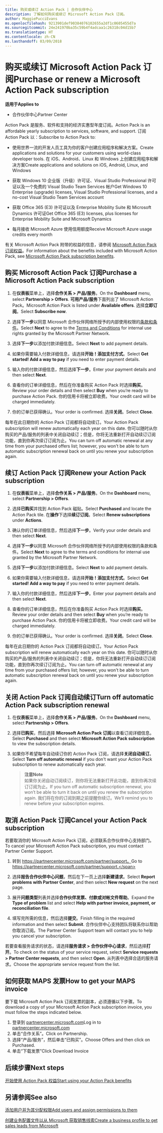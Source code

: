 ```yaml
---
title: 购买或续订 Action Pack | 合作伙伴中心
description: 了解如何购买或续订 Microsoft Action Pack 订阅。
author: MaggiePucciEvans
ms.openlocfilehash: 9213901def90384076102655a2df1c0605455d7a
ms.sourcegitcommit: 24e241970ba35c59b4f4adcaa1c26318c04d15b7
ms.translationtype: HT
ms.contentlocale: zh-CN
ms.lasthandoff: 03/09/2018
---
```

# <a name="purchase-or-renew-a-microsoft-action-pack-subscription"></a><span data-ttu-id="3c359-103">购买或续订 Microsoft Action Pack 订阅</span><span class="sxs-lookup"><span data-stu-id="3c359-103">Purchase or renew a Microsoft Action Pack subscription</span></span>

**<span data-ttu-id="3c359-104">适用于</span><span class="sxs-lookup"><span data-stu-id="3c359-104">Applies to</span></span>**

-  <span data-ttu-id="3c359-105">合作伙伴中心</span><span class="sxs-lookup"><span data-stu-id="3c359-105">Partner Center</span></span>


<span data-ttu-id="3c359-106">Action Pack 是服务、软件和支持的经济实惠型年度订阅。</span><span class="sxs-lookup"><span data-stu-id="3c359-106">Action Pack is an affordable yearly subscription to services, software, and support.</span></span> <span data-ttu-id="3c359-107">订阅 Action Pack 以：</span><span class="sxs-lookup"><span data-stu-id="3c359-107">Subscribe to Action Pack to:</span></span>

- <span data-ttu-id="3c359-108">使用世界一流的开发人员工具为你的客户创建应用程序和解决方案。</span><span class="sxs-lookup"><span data-stu-id="3c359-108">Create applications and solutions for your customers using world-class developer tools.</span></span> <span data-ttu-id="3c359-109">在 iOS、Android、Linux 和 Windows 上创建应用程序和解决方案</span><span class="sxs-lookup"><span data-stu-id="3c359-109">Create applications and solutions on iOS, Android, Linux, and Windows</span></span> 

- <span data-ttu-id="3c359-110">获取 Windows 10 企业版（升级）许可证、Visual Studio Professional 许可证以及一个免费的 Visual Studio Team Services 帐户</span><span class="sxs-lookup"><span data-stu-id="3c359-110">Get Windows 10 Enterprise (upgrade) licenses, Visual Studio Professional licenses, and a no-cost Visual Studio Team Services account</span></span> 

- <span data-ttu-id="3c359-111">获取 Office 365 (E3) 许可证以及 Enterprise Mobility Suite 和 Microsoft Dynamics 许可证</span><span class="sxs-lookup"><span data-stu-id="3c359-111">Get Office 365 (E3) licenses, plus licenses for Enterprise Mobility Suite and Microsoft Dynamics</span></span> 

- <span data-ttu-id="3c359-112">每月接收 Microsoft Azure 使用信用额度</span><span class="sxs-lookup"><span data-stu-id="3c359-112">Receive Microsoft Azure usage credits every month</span></span>

<span data-ttu-id="3c359-113">有关 Microsoft Action Pack 附带的权益的信息，请参阅 [Microsoft Action Pack 订阅权益](mpn-action-pack-subscription-benefits.md)。</span><span class="sxs-lookup"><span data-stu-id="3c359-113">For information about the benefits included with Microsoft Action Pack, see [Microsoft Action Pack subscription benefits](mpn-action-pack-subscription-benefits.md).</span></span> 


## <a name="purchase-a-microsoft-action-pack-subscription"></a><span data-ttu-id="3c359-114">购买 Microsoft Action Pack 订阅</span><span class="sxs-lookup"><span data-stu-id="3c359-114">Purchase a Microsoft Action Pack subscription</span></span>

1. <span data-ttu-id="3c359-115">在**仪表板**菜单上，选择**合作关系 > 产品/服务**。</span><span class="sxs-lookup"><span data-stu-id="3c359-115">On the **Dashboard** menu, select **Partnership > Offers**.</span></span> <span data-ttu-id="3c359-116">**可用产品/服务**下面列出了 Microsoft Action Pack。</span><span class="sxs-lookup"><span data-stu-id="3c359-116">Microsoft Action Pack is listed under **Available offers**.</span></span> <span data-ttu-id="3c359-117">选择**立即订阅**。</span><span class="sxs-lookup"><span data-stu-id="3c359-117">Select **Subscribe now**.</span></span> 

2. <span data-ttu-id="3c359-118">选择**下一步**以同意 Microsoft 合作伙伴网络所授予的内部使用权限的[条款和条件](https://go.microsoft.com/fwlink/?linkid=842232)。</span><span class="sxs-lookup"><span data-stu-id="3c359-118">Select **Next** to agree to the [Terms and Conditions](https://go.microsoft.com/fwlink/?linkid=842232) for internal use rights granted by the Microsoft Partner Network.</span></span>  

3. <span data-ttu-id="3c359-119">选择**下一步**以添加付款详细信息。</span><span class="sxs-lookup"><span data-stu-id="3c359-119">Select **Next** to add payment details.</span></span> 

4. <span data-ttu-id="3c359-120">如果你需要输入付款详细信息，请选择**开始！添加支付方式**。</span><span class="sxs-lookup"><span data-stu-id="3c359-120">Select **Get started! Add a way to pay** if you need to enter payment details.</span></span> 

5. <span data-ttu-id="3c359-121">输入你的付款详细信息，然后选择**下一步**。</span><span class="sxs-lookup"><span data-stu-id="3c359-121">Enter your payment details and then select **Next**.</span></span>

6. <span data-ttu-id="3c359-122">查看你的订单详细信息，然后在你准备购买 Action Pack 时选择**购买**。</span><span class="sxs-lookup"><span data-stu-id="3c359-122">Review your order details and then select **Buy** when you’re ready to purchase Action Pack.</span></span> <span data-ttu-id="3c359-123">你的信用卡将被立即收费。</span><span class="sxs-lookup"><span data-stu-id="3c359-123">Your credit card will be charged immediately.</span></span>

7. <span data-ttu-id="3c359-124">你的订单已获得确认。</span><span class="sxs-lookup"><span data-stu-id="3c359-124">Your order is confirmed.</span></span> <span data-ttu-id="3c359-125">选择**关闭**。</span><span class="sxs-lookup"><span data-stu-id="3c359-125">Select **Close**.</span></span>

<span data-ttu-id="3c359-126">每年在此日期你的 Action Pack 订阅都将自动续订。</span><span class="sxs-lookup"><span data-stu-id="3c359-126">Your Action Pack subscription will renew automatically each year on this date.</span></span> <span data-ttu-id="3c359-127">你可以随时从你购买的产品/服务的列表中关闭自动续订；但是，你将无法重新打开自动续订订阅功能，直到你再次续订订阅为止。</span><span class="sxs-lookup"><span data-stu-id="3c359-127">You can turn off automatic renewal at any time from your purchased offers list; however, you won't be able to turn automatic subscription renewal back on until you renew your subscription again.</span></span> 


## <a name="renew-your-action-pack-subscription"></a><span data-ttu-id="3c359-128">续订 Action Pack 订阅</span><span class="sxs-lookup"><span data-stu-id="3c359-128">Renew your Action Pack subscription</span></span>

1. <span data-ttu-id="3c359-129">在**仪表板**菜单上，选择**合作关系 > 产品/服务**。</span><span class="sxs-lookup"><span data-stu-id="3c359-129">On the **Dashboard** menu, select **Partnership > Offers**.</span></span>  

2. <span data-ttu-id="3c359-130">选择**已购买**并找到 Action Pack 磁贴。</span><span class="sxs-lookup"><span data-stu-id="3c359-130">Select **Purchased** and locate the Action Pack tile.</span></span> <span data-ttu-id="3c359-131">在**操作**下选择**续订订阅**。</span><span class="sxs-lookup"><span data-stu-id="3c359-131">Select **Renew subscriptions** under **Actions**.</span></span>  

3. <span data-ttu-id="3c359-132">确认你的订单详细信息，然后选择**下一步**。</span><span class="sxs-lookup"><span data-stu-id="3c359-132">Verify your order details and then select **Next**.</span></span>

4. <span data-ttu-id="3c359-133">选择**下一步**以同意 Microsoft 合作伙伴网络所授予的内部使用权限的条款和条件。</span><span class="sxs-lookup"><span data-stu-id="3c359-133">Select **Next** to agree to the terms and conditions for internal use granted by the Microsoft Partner Network.</span></span>  

5. <span data-ttu-id="3c359-134">选择**下一步**以添加付款详细信息。</span><span class="sxs-lookup"><span data-stu-id="3c359-134">Select **Next** to add payment details.</span></span> 

6. <span data-ttu-id="3c359-135">如果你需要输入付款详细信息，请选择**开始！添加支付方式**。</span><span class="sxs-lookup"><span data-stu-id="3c359-135">Select **Get started! Add a way to pay** if you need to enter payment details.</span></span> 

7. <span data-ttu-id="3c359-136">输入你的付款详细信息，然后选择**下一步**。</span><span class="sxs-lookup"><span data-stu-id="3c359-136">Enter your payment details and then select **Next**.</span></span>

8. <span data-ttu-id="3c359-137">查看你的订单详细信息，然后在你准备购买 Action Pack 时选择**购买**。</span><span class="sxs-lookup"><span data-stu-id="3c359-137">Review your order details and then select **Buy** when you’re ready to purchase Action Pack.</span></span> <span data-ttu-id="3c359-138">你的信用卡将被立即收费。</span><span class="sxs-lookup"><span data-stu-id="3c359-138">Your credit card will be charged immediately.</span></span>

9. <span data-ttu-id="3c359-139">你的订单已获得确认。</span><span class="sxs-lookup"><span data-stu-id="3c359-139">Your order is confirmed.</span></span> <span data-ttu-id="3c359-140">选择**关闭**。</span><span class="sxs-lookup"><span data-stu-id="3c359-140">Select **Close**.</span></span>

<span data-ttu-id="3c359-141">每年在此日期你的 Action Pack 订阅都将自动续订。</span><span class="sxs-lookup"><span data-stu-id="3c359-141">Your Action Pack subscription will renew automatically each year on this date.</span></span> <span data-ttu-id="3c359-142">你可以随时从你购买的产品/服务的列表中关闭自动续订；但是，你将无法重新打开自动续订订阅功能，直到你再次续订订阅为止。</span><span class="sxs-lookup"><span data-stu-id="3c359-142">You can turn off automatic renewal at any time from your purchased offers list; however, you won't be able to turn automatic subscription renewal back on until you renew your subscription again.</span></span> 


## <a name="turn-off-automatic-action-pack-subscription-renewal"></a><span data-ttu-id="3c359-143">关闭 Action Pack 订阅自动续订</span><span class="sxs-lookup"><span data-stu-id="3c359-143">Turn off automatic Action Pack subscription renewal</span></span>

1. <span data-ttu-id="3c359-144">在**仪表板**菜单上，选择**合作关系 > 产品/服务**。</span><span class="sxs-lookup"><span data-stu-id="3c359-144">On the **Dashboard** menu, select **Partnership > Offers**.</span></span> 

2. <span data-ttu-id="3c359-145">选择**已购买**，然后选择 **Microsoft Action Pack 订阅**以查看订阅详细信息。</span><span class="sxs-lookup"><span data-stu-id="3c359-145">Select **Purchased** and then select **Microsoft Action Pack subscription** to view the subscription details.</span></span> 

3. <span data-ttu-id="3c359-146">如果你不希望每年自动续订你的 Action Pack 订阅，请选择**关闭自动续订**。</span><span class="sxs-lookup"><span data-stu-id="3c359-146">Select **Turn off automatic renewal** if you don't want your Action Pack subscription to renew automatically each year.</span></span> 

    >**<span data-ttu-id="3c359-147">注意</span><span class="sxs-lookup"><span data-stu-id="3c359-147">Note</span></span>**<br>
    <span data-ttu-id="3c359-148">如果你关闭自动订阅续订，则你将无法重新打开此功能，直到你再次续订订阅为止。</span><span class="sxs-lookup"><span data-stu-id="3c359-148">If you turn off automatic subscription renewal, you won’t be able to turn it back on until you renew the subscription again.</span></span> <span data-ttu-id="3c359-149">我们将在你的订阅到期之前提醒你续订。</span><span class="sxs-lookup"><span data-stu-id="3c359-149">We’ll remind you to renew before your subscription expires.</span></span>


## <a name="cancel-your-action-pack-subscription"></a><span data-ttu-id="3c359-150">取消 Action Pack 订阅</span><span class="sxs-lookup"><span data-stu-id="3c359-150">Cancel your Action Pack subscription</span></span>

<span data-ttu-id="3c359-151">若要取消你的 Microsoft Action Pack 订阅，必须联系合作伙伴中心支持部门。</span><span class="sxs-lookup"><span data-stu-id="3c359-151">To cancel your Microsoft Action Pack subscription, you must contact Partner Center Support.</span></span>

1. <span data-ttu-id="3c359-152">转到 https://partnercenter.microsoft.com/partner/support。</span><span class="sxs-lookup"><span data-stu-id="3c359-152">Go to https://partnercenter.microsoft.com/partner/support.</span></span>

2. <span data-ttu-id="3c359-153">选择**报告合作伙伴中心问题**，然后在下一页上选择**新建请求**。</span><span class="sxs-lookup"><span data-stu-id="3c359-153">Select **Report problems with Partner Center**, and then select **New request** on the next page.</span></span>

3. <span data-ttu-id="3c359-154">展开**问题类型**列表并选择**合作伙伴发票、付款或对帐文件帮助**。</span><span class="sxs-lookup"><span data-stu-id="3c359-154">Expand the **Type of problem** list and select **Help with partner invoice, payment, or reconciliation file**.</span></span> 

4. <span data-ttu-id="3c359-155">填写完所需的信息，然后选择**提交**。</span><span class="sxs-lookup"><span data-stu-id="3c359-155">Finish filling in the required information and then select **Submit**.</span></span> <span data-ttu-id="3c359-156">合作伙伴中心支持团队将联系你以帮助你取消订阅。</span><span class="sxs-lookup"><span data-stu-id="3c359-156">The Partner Center Support team will contact you to help you cancel your subscription.</span></span>

<span data-ttu-id="3c359-157">若要查看服务请求的状态，请选择**服务请求 > 合作伙伴中心请求**，然后选择**打开**。</span><span class="sxs-lookup"><span data-stu-id="3c359-157">To check on the status of your service request, select **Service requests > Partner Center requests**, and then select **Open**.</span></span> <span data-ttu-id="3c359-158">从列表中选择合适的服务请求。</span><span class="sxs-lookup"><span data-stu-id="3c359-158">Choose the appropriate service request from the list.</span></span>  

## <a name="how-to-get-your-maps-invoice"></a><span data-ttu-id="3c359-159">如何获取 MAPS 发票</span><span class="sxs-lookup"><span data-stu-id="3c359-159">How to get your MAPS invoice</span></span>

<span data-ttu-id="3c359-160">要下载 Microsoft Action Pack 订阅发票的副本，必须遵循以下步骤。</span><span class="sxs-lookup"><span data-stu-id="3c359-160">To download a copy of your Microsoft Action Pack subscription invoice, you must follow the steps indicated below.</span></span>

1. <span data-ttu-id="3c359-161">登录到 [partnercenter.microsoft.com](https://partnercenter.microsoft.com)</span><span class="sxs-lookup"><span data-stu-id="3c359-161">Log in to [partnercenter.microsoft.com](https://partnercenter.microsoft.com)</span></span> 
2. <span data-ttu-id="3c359-162">单击“合作关系”。</span><span class="sxs-lookup"><span data-stu-id="3c359-162">Click on Partnership.</span></span> 
3. <span data-ttu-id="3c359-163">选择“产品/服务”，然后单击“已购买”。</span><span class="sxs-lookup"><span data-stu-id="3c359-163">Choose Offers and then click on Purchased.</span></span> 
4. <span data-ttu-id="3c359-164">单击“下载发票”</span><span class="sxs-lookup"><span data-stu-id="3c359-164">Click Download Invoice</span></span>
 
## <a name="next-steps"></a><span data-ttu-id="3c359-165">后续步骤</span><span class="sxs-lookup"><span data-stu-id="3c359-165">Next steps</span></span>

[<span data-ttu-id="3c359-166">开始使用 Action Pack 权益</span><span class="sxs-lookup"><span data-stu-id="3c359-166">Start using your Action Pack benefits</span></span>](manage-your-partner-network-benefits.md)


## <a name="see-also"></a><span data-ttu-id="3c359-167">另请参阅</span><span class="sxs-lookup"><span data-stu-id="3c359-167">See also</span></span>

[<span data-ttu-id="3c359-168">添加用户并为其分配权限</span><span class="sxs-lookup"><span data-stu-id="3c359-168">Add users and assign permissions to them</span></span>](create-user-accounts-and-set-permissions.md)

[<span data-ttu-id="3c359-169">创建业务配置文件以从 Microsoft 获取销售线索</span><span class="sxs-lookup"><span data-stu-id="3c359-169">Create a business profile to get sales leads from Microsoft</span></span>](create-a-marketing-profile.md)




